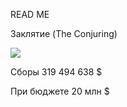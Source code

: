 READ ME

Заклятие (The Conjuring) 

![](https://upload.wikimedia.org/wikipedia/ru/thumb/9/9b/%D0%9F%D0%BE%D1%81%D1%82%D0%B5%D1%80_%D1%84%D0%B8%D0%BB%D1%8C%D0%BC%D0%B0_%C2%AB%D0%97%D0%B0%D0%BA%D0%BB%D1%8F%D1%82%D0%B8%D0%B5%C2%BB.jpg/220px-%D0%9F%D0%BE%D1%81%D1%82%D0%B5%D1%80_%D1%84%D0%B8%D0%BB%D1%8C%D0%BC%D0%B0_%C2%AB%D0%97%D0%B0%D0%BA%D0%BB%D1%8F%D1%82%D0%B8%D0%B5%C2%BB.jpg)

Сборы	319 494 638 $

При бюджете	20 млн $
